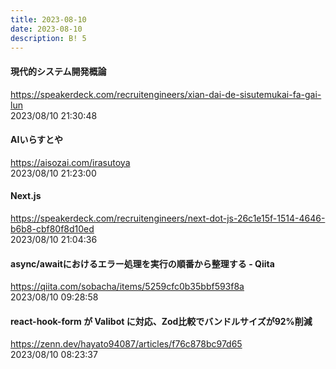 ```yaml
---
title: 2023-08-10
date: 2023-08-10
description: B! 5
---
```


#### 現代的システム開発概論
https://speakerdeck.com/recruitengineers/xian-dai-de-sisutemukai-fa-gai-lun<br>
2023/08/10 21:30:48<br>


#### AIいらすとや
https://aisozai.com/irasutoya<br>
2023/08/10 21:23:00<br>


#### Next.js
https://speakerdeck.com/recruitengineers/next-dot-js-26c1e15f-1514-4646-b6b8-cbf80f8d10ed<br>
2023/08/10 21:04:36<br>


#### async/awaitにおけるエラー処理を実行の順番から整理する - Qiita
https://qiita.com/sobacha/items/5259cfc0b35bbf593f8a<br>
2023/08/10 09:28:58<br>


#### react-hook-form が Valibot に対応、Zod比較でバンドルサイズが92%削減
https://zenn.dev/hayato94087/articles/f76c878bc97d65<br>
2023/08/10 08:23:37<br>


